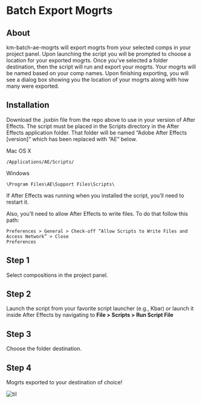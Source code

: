 # Batch Export Mogrts

## About

km-batch-ae-mogrts will export mogrts from your selected comps in your project panel. Upon launching the script you will be prompted to choose a location for your exported mogrts. Once you've selected a folder destination, then the script will run and export your mogrts. Your mogrts will be named based on your comp names. Upon finishing exporting, you will see a dialog box showing you the location of your mogrts along with how many were exported.

## Installation

Download the .jsxbin file from the repo above to use in your version of After Effects.
The script must be placed in the Scripts directory in the After Effects application folder. That folder will be named “Adobe After Effects [version]” which has been replaced with “AE” below.

Mac OS X

```
/Applications/AE/Scripts/
```

Windows

```
\Program Files\AE\Support Files\Scripts\
```

If After Effects was running when you installed the script, you’ll need to restart it.

Also, you’ll need to allow After Effects to write files.
To do that follow this path:

```
Preferences > General > Check-off “Allow Scripts to Write Files and Access Network” > Close
Preferences
```

## Step 1

Select compositions in the project panel.

## Step 2

Launch the script from your favorite script launcher (e.g., Kbar) or launch it inside After Effects by navigating to **File > Scripts > Run Script File**

## Step 3

Choose the folder destination.

## Step 4

Mogrts exported to your destination of choice!

![til](./km-batch-ae-mogrts/reference/km_batch_export_comps_to_mogrts.gif)
